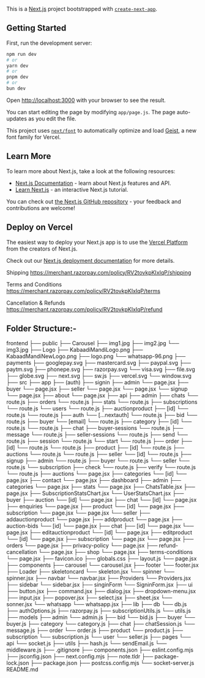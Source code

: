 This is a [Next.js](https://nextjs.org) project bootstrapped with [`create-next-app`](https://github.com/vercel/next.js/tree/canary/packages/create-next-app).

## Getting Started

First, run the development server:

```bash
npm run dev
# or
yarn dev
# or
pnpm dev
# or
bun dev
```

Open [http://localhost:3000](http://localhost:3000) with your browser to see the result.

You can start editing the page by modifying `app/page.js`. The page auto-updates as you edit the file.

This project uses [`next/font`](https://nextjs.org/docs/app/building-your-application/optimizing/fonts) to automatically optimize and load [Geist](https://vercel.com/font), a new font family for Vercel.

## Learn More

To learn more about Next.js, take a look at the following resources:

- [Next.js Documentation](https://nextjs.org/docs) - learn about Next.js features and API.
- [Learn Next.js](https://nextjs.org/learn) - an interactive Next.js tutorial.

You can check out [the Next.js GitHub repository](https://github.com/vercel/next.js) - your feedback and contributions are welcome!

## Deploy on Vercel

The easiest way to deploy your Next.js app is to use the [Vercel Platform](https://vercel.com/new?utm_medium=default-template&filter=next.js&utm_source=create-next-app&utm_campaign=create-next-app-readme) from the creators of Next.js.

Check out our [Next.js deployment documentation](https://nextjs.org/docs/app/building-your-application/deploying) for more details.


Shipping
https://merchant.razorpay.com/policy/RV2tovkpKIxIqP/shipping

Terms and Conditions
https://merchant.razorpay.com/policy/RV2tovkpKIxIqP/terms

Cancellation & Refunds
https://merchant.razorpay.com/policy/RV2tovkpKIxIqP/refund

## Folder Structure:-

 frontend
    ├──  public
        ├──  Carousel
            ├──  img1.jpg
            ├──  img2.jpg
            └──  img3.jpg
        ├──  Logo
            ├──  KabaadiMandiLogo.png
            ├──  KabaadMandiNewLogo.png
            ├──  logo.png
            └──  whatsapp-96.png
        ├──  payments
            ├──  googlepay.svg
            ├──  mastercard.svg
            ├──  paypal.svg
            ├──  paytm.svg
            ├──  phonepe.svg
            ├──  razorpay.svg
            └──  visa.svg
        ├──  file.svg
        ├──  globe.svg
        ├──  next.svg
        ├──  sw.js
        ├──  vercel.svg
        └──  window.svg
    ├──  src
        ├──  app
            ├──  (auth)
                ├──  signin
                    ├──  admin
                        └──  page.jsx
                    ├──  buyer
                        └──  page.jsx
                    ├──  seller
                        └──  page.jsx
                    └──  page.jsx
                └──  signup
                    └──  page.jsx
            ├──  about
                └──  page.jsx
            ├──  api
                ├──  admin
                    ├──  chats
                        └──  route.js
                    ├──  orders
                        └──  route.js
                    ├──  stats
                        └──  route.js
                    ├──  subscriptions
                        └──  route.js
                    └──  users
                        └──  route.js
                ├──  auctionproduct
                    ├──  [id]
                        └──  route.js
                    └──  route.js
                ├──  auth
                    └──  [...nextauth]
                        └──  route.js
                ├──  bid
                    └──  route.js
                ├──  buyer
                    └──  [email]
                        └──  route.js
                ├──  category
                    ├──  [id]
                        └──  route.js
                    └──  route.js
                ├──  chat
                    ├──  buyer-sessions
                        └──  route.js
                    ├──  message
                        └──  route.js
                    ├──  seller-sessions
                        └──  route.js
                    ├──  send
                        └──  route.js
                    ├──  session
                        └──  route.js
                    └──  start
                        └──  route.js
                ├──  order
                    ├──  [id]
                        └──  route.js
                    └──  route.js
                ├──  product
                    ├──  [id]
                        └──  route.js
                    ├──  auctions
                        └──  route.js
                    └──  route.js
                ├──  seller
                    └──  [id]
                        └──  route.js
                ├──  signup
                    ├──  admin
                        └──  route.js
                    ├──  buyer
                        └──  route.js
                    └──  seller
                        └──  route.js
                └──  subscription
                    ├──  check
                        └──  route.js
                    ├──  verify
                        └──  route.js
                    └──  route.js
            ├──  auctions
                └──  page.jsx
            ├──  categories
                └──  [id]
                    └──  page.jsx
            ├──  contact
                └──  page.jsx
            ├──  dashboard
                ├──  admin
                    ├──  categories
                        └──  page.jsx
                    ├──  stats
                        └──  page.jsx
                    ├──  ChatsTable.jsx
                    ├──  page.jsx
                    ├──  SubscriptionStatsChart.jsx
                    └──  UserStatsChart.jsx
                ├──  buyer
                    ├──  auction
                        └──  [id]
                            └──  page.jsx
                    ├──  chat
                        └──  [id]
                            └──  page.jsx
                    ├──  enquiries
                        └──  page.jsx
                    ├──  product
                        └──  [id]
                            └──  page.jsx
                    ├──  subscription
                        └──  page.jsx
                    └──  page.jsx
                └──  seller
                    ├──  addauctionproduct
                        └──  page.jsx
                    ├──  addproduct
                        └──  page.jsx
                    ├──  auction-bids
                        └──  [id]
                            └──  page.jsx
                    ├──  chat
                        ├──  [id]
                            └──  page.jsx
                        └──  page.jsx
                    ├──  editauctionproduct
                        └──  [id]
                            └──  page.jsx
                    ├──  editproduct
                        └──  [id]
                            └──  page.jsx
                    ├──  subscription
                        └──  page.jsx
                    └──  page.jsx
            ├──  orders
                └──  page.jsx
            ├──  privacy-policy
                └──  page.jsx
            ├──  refund-cancellation
                └──  page.jsx
            ├──  shop
                └──  page.jsx
            ├──  terms-conditions
                └──  page.jsx
            ├──  favicon.ico
            ├──  globals.css
            ├──  layout.js
            └──  page.jsx
        ├──  components
            ├──  carousel
                └──  carousel.jsx
            ├──  footer
                └──  footer.jsx
            ├──  Loader
                ├──  skeletoncard
                    └──  skeleton.jsx
                └──  spinner
                    └──  spinner.jsx
            ├──  navbar
                └──  navbar.jsx
            ├──  Providers
                └──  Providers.jsx
            ├──  sidebar
                └──  sidebar.jsx
            ├──  singinForm
                └──  SigninForm.jsx
            ├──  ui
                ├──  button.jsx
                ├──  command.jsx
                ├──  dialog.jsx
                ├──  dropdown-menu.jsx
                ├──  input.jsx
                ├──  popover.jsx
                ├──  select.jsx
                ├──  sheet.jsx
                └──  sonner.jsx
            └──  whatsapp
                └──  whatsapp.jsx
        ├──  lib
            ├──  db
                └──  db.js
            ├──  authOptions.js
            ├──  razorpay.js
            ├──  subscriptionUtils.js
            └──  utils.js
        ├──  models
            ├──  admin
                └──  admin.js
            ├──  bid
                └──  bid.js
            ├──  buyer
                └──  buyer.js
            ├──  category
                └──  category.js
            ├──  chat
                ├──  chatSession.js
                └──  message.js
            ├──  order
                └──  order.js
            ├──  product
                └──  product.js
            ├──  subscription
                └──  subscription.js
            └──  user
                └──  seller.js
        ├──  pages
            └──  api
                └──  socket.js
        ├──  utils
            ├──  hash.js
            └──  sendEmail.js
        └──  middleware.js
    ├──  .gitignore
    ├──  components.json
    ├──  eslint.config.mjs
    ├──  jsconfig.json
    ├──  next.config.mjs
    ├──  note.tldr
    ├──  package-lock.json
    ├──  package.json
    ├──  postcss.config.mjs
    └──  socket-server.js
 README.md
